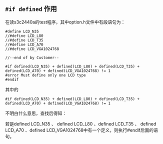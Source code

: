 ## `#if defined` 作用
在读s3c2440a的test程序，其中option.h文件中有段语句为：

	#define LCD_N35 
	//#define LCD_L80 
	//#define LCD_T35 
	//#define LCD_A70 
	//#define LCD_VGA1024768

	//--end of by Customer--

	#if defined(LCD_N35) + defined(LCD_L80) + defined(LCD_T35) + defined(LCD_A70) + defined(LCD_VGA1024768) != 1 
	#error Must define only one LCD type 
	#endif

其中的

	#if defined(LCD_N35) + defined(LCD_L80) + defined(LCD_T35) + defined(LCD_A70) + defined(LCD_VGA1024768) != 1 

不明白什么意思，查找后得知：

若是defined LCD_N35 、 defined LCD_L80  、defined LCD_T35 、 defined LCD_A70 、defined LCD_VGA1024768中有一个定义，则执行#endif后面的语句。
